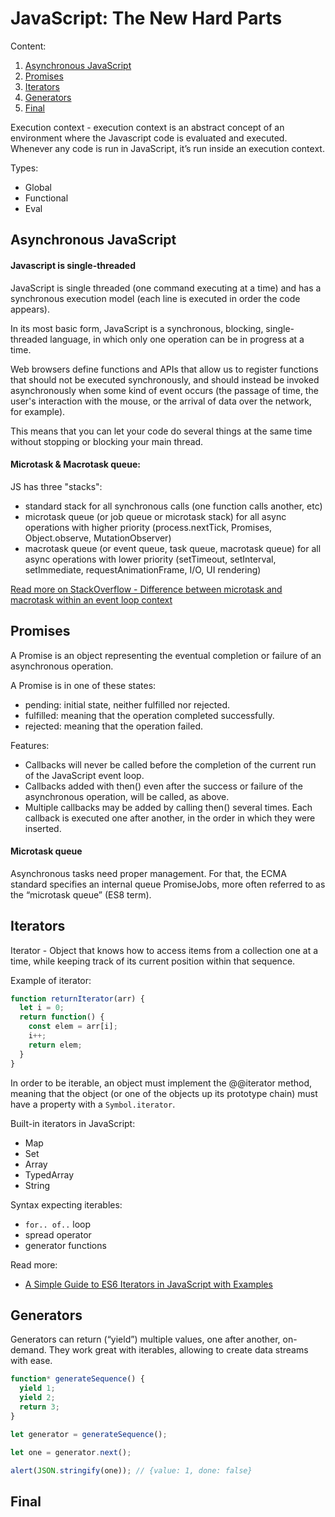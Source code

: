 # JavaScript: The New Hard Parts

Content:
1. [Asynchronous JavaScript](#asynchronous-javascript)
2. [Promises](#promises)
3. [Iterators](#iterators)
4. [Generators](#generators)
5. [Final](#final)

Execution context - execution context is an abstract concept 
of an environment where the Javascript code is evaluated 
and executed. Whenever any code is run in JavaScript, 
it’s run inside an execution context.

Types: 
- Global
- Functional
- Eval

## Asynchronous JavaScript

#### Javascript is single-threaded

JavaScript is single threaded (one command executing at a time)
and has a synchronous execution model (each line is executed 
in order the code appears).

In its most basic form, JavaScript is a synchronous, blocking, 
single-threaded language, in which only one operation can be in progress 
at a time. 

Web browsers define functions and APIs that allow us 
to register functions that should not be executed synchronously, 
and should instead be invoked asynchronously when some kind of 
event occurs (the passage of time, the user's interaction with 
the mouse, or the arrival of data over the network, for example). 

This means that you can let your code do several things at the same 
time without stopping or blocking your main thread.

#### Microtask & Macrotask queue:

JS has three "stacks":

- standard stack for all synchronous calls (one function calls another, etc)
- microtask queue (or job queue or microtask stack) for all async operations 
with higher priority (process.nextTick, Promises, Object.observe, MutationObserver)
- macrotask queue (or event queue, task queue, macrotask queue) for all
 async operations with lower priority (setTimeout, setInterval, 
 setImmediate, requestAnimationFrame, I/O, UI rendering)

[Read more on StackOverflow - Difference between microtask and macrotask within an event loop context
](https://stackoverflow.com/questions/25915634/difference-between-microtask-and-macrotask-within-an-event-loop-context)

## Promises

A Promise is an object representing the eventual completion or 
failure of an asynchronous operation.

A Promise is in one of these states:

- pending: initial state, neither fulfilled nor rejected.
- fulfilled: meaning that the operation completed successfully.
- rejected: meaning that the operation failed.

Features:
- Callbacks will never be called before the completion of the current run
 of the JavaScript event loop.
- Callbacks added with then() even after the success or failure of the 
asynchronous operation, will be called, as above.
- Multiple callbacks may be added by calling then() several times. 
Each callback is executed one after another, in the order 
in which they were inserted.

#### Microtask queue

Asynchronous tasks need proper management. For that, the ECMA 
standard specifies an internal queue PromiseJobs, more often 
referred to as the “microtask queue” (ES8 term).

## Iterators

Iterator - Object that knows how to access items from a collection one 
at a time, while keeping track of its current position within that sequence.

Example of iterator:
```js
function returnIterator(arr) {
  let i = 0;
  return function() {
    const elem = arr[i];
    i++;
    return elem;
  }
}
```

In order to be iterable, an object must implement the @@iterator method,
meaning that the object (or one of the objects up its prototype chain)
must have a property with a `Symbol.iterator`.

Built-in iterators in JavaScript:
- Map
- Set
- Array
- TypedArray
- String

Syntax expecting iterables:
- `for.. of..` loop
- spread operator
- generator functions

Read more:
- [A Simple Guide to ES6 Iterators in JavaScript with Examples](https://codeburst.io/a-simple-guide-to-es6-iterators-in-javascript-with-examples-189d052c3d8e)

## Generators

Generators can return (“yield”) multiple values, one after another, on-demand. 
They work great with iterables, allowing to create data streams with ease.

```js
function* generateSequence() {
  yield 1;
  yield 2;
  return 3;
}

let generator = generateSequence();

let one = generator.next();

alert(JSON.stringify(one)); // {value: 1, done: false}
```

## Final


